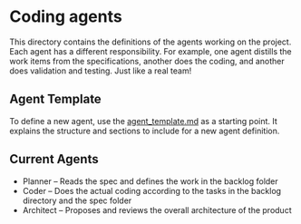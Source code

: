 # Coding agents

This directory contains the definitions of the agents working on the project. Each agent has a different responsibility. For example, one agent distills the work items from the specifications, another does the coding, and another does validation and testing. Just like a real team!

## Agent Template

To define a new agent, use the [agent_template.md](agent_template.md) as a starting point. It explains the structure and sections to include for a new agent definition.

## Current Agents

- Planner – Reads the spec and defines the work in the backlog folder
- Coder – Does the actual coding according to the tasks in the backlog directory and the spec folder
- Architect – Proposes and reviews the overall architecture of the product
